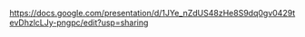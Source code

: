 https://docs.google.com/presentation/d/1JYe_nZdUS48zHe8S9dq0gv0429tevDhzlcLJy-pngpc/edit?usp=sharing
